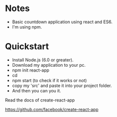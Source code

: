 # Notes
- Basic countdown application using react and ES6.
- I'm using npm.

# Quickstart
* Install Node.js (6.0 or greater).
* Download my application to your pc.
* npm init react-app <your-app-name>
* cd <your-app-name>
* npm start (to check if it works or not)
* copy my 'src' and paste it into your project folder.
* And then you can you it.

Read the docs of create-react-app

https://github.com/facebook/create-react-app
